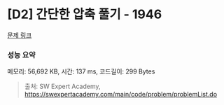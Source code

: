 # [D2] 간단한 압축 풀기 - 1946 

[문제 링크](https://swexpertacademy.com/main/code/problem/problemDetail.do?contestProbId=AV5PmkDKAOMDFAUq) 

### 성능 요약

메모리: 56,692 KB, 시간: 137 ms, 코드길이: 299 Bytes



> 출처: SW Expert Academy, https://swexpertacademy.com/main/code/problem/problemList.do